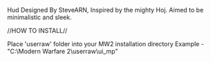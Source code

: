 Hud Designed By SteveARN, Inspired by the mighty Hoj.
Aimed to be minimalistic and sleek.

//HOW TO INSTALL//

Place 'userraw' folder into your MW2 installation directory
Example - "C:\Modern Warfare 2\userraw\ui_mp"
